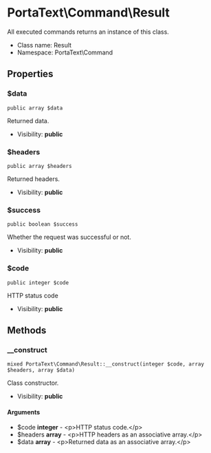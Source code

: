 PortaText\Command\Result
===============

All executed commands returns an instance of this class.




* Class name: Result
* Namespace: PortaText\Command





Properties
----------


### $data

    public array $data

Returned data.



* Visibility: **public**


### $headers

    public array $headers

Returned headers.



* Visibility: **public**


### $success

    public boolean $success

Whether the request was successful or not.



* Visibility: **public**


### $code

    public integer $code

HTTP status code



* Visibility: **public**


Methods
-------


### __construct

    mixed PortaText\Command\Result::__construct(integer $code, array $headers, array $data)

Class constructor.



* Visibility: **public**


#### Arguments
* $code **integer** - &lt;p&gt;HTTP status code.&lt;/p&gt;
* $headers **array** - &lt;p&gt;HTTP headers as an associative array.&lt;/p&gt;
* $data **array** - &lt;p&gt;Returned data as an associative array.&lt;/p&gt;


